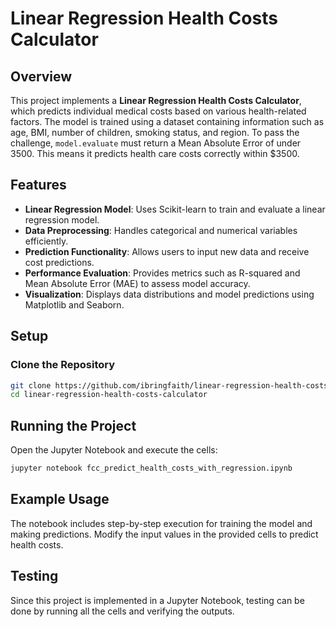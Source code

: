 # Linear Regression Health Costs Calculator

## Overview
This project implements a **Linear Regression Health Costs Calculator**, which predicts individual medical costs based on various health-related factors. The model is trained using a dataset containing information such as age, BMI, number of children, smoking status, and region. To pass the challenge, `model.evaluate` must return a Mean Absolute Error of under 3500. This means it predicts health care costs correctly within $3500.

## Features
- **Linear Regression Model**: Uses Scikit-learn to train and evaluate a linear regression model.
- **Data Preprocessing**: Handles categorical and numerical variables efficiently.
- **Prediction Functionality**: Allows users to input new data and receive cost predictions.
- **Performance Evaluation**: Provides metrics such as R-squared and Mean Absolute Error (MAE) to assess model accuracy.
- **Visualization**: Displays data distributions and model predictions using Matplotlib and Seaborn.

## Setup

### Clone the Repository
```bash
git clone https://github.com/ibringfaith/linear-regression-health-costs-calculator.git
cd linear-regression-health-costs-calculator
```

## Running the Project
Open the Jupyter Notebook and execute the cells:
```bash
jupyter notebook fcc_predict_health_costs_with_regression.ipynb
```

## Example Usage
The notebook includes step-by-step execution for training the model and making predictions. Modify the input values in the provided cells to predict health costs.

## Testing
Since this project is implemented in a Jupyter Notebook, testing can be done by running all the cells and verifying the outputs. 



